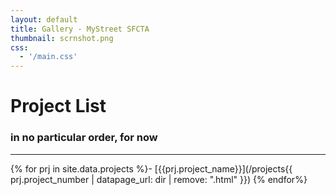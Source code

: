 ```yaml
---
layout: default
title: Gallery - MyStreet SFCTA
thumbnail: scrnshot.png
css:
  - '/main.css'
---
```

# Project List
### in no particular order, for now
---

{% for prj in site.data.projects %}- [{{prj.project_name}}](/projects{{ prj.project_number | datapage_url: dir | remove: ".html" }})
{% endfor%}
